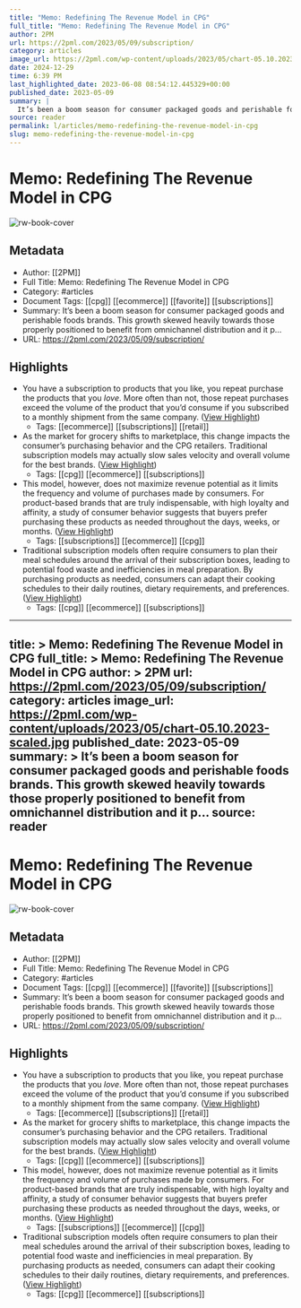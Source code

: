 ```yaml
---
title: "Memo: Redefining The Revenue Model in CPG"
full_title: "Memo: Redefining The Revenue Model in CPG"
author: 2PM
url: https://2pml.com/2023/05/09/subscription/
category: articles
image_url: https://2pml.com/wp-content/uploads/2023/05/chart-05.10.2023-scaled.jpg
date: 2024-12-29
time: 6:39 PM
last_highlighted_date: 2023-06-08 08:54:12.445329+00:00
published_date: 2023-05-09
summary: |
  It’s been a boom season for consumer packaged goods and perishable foods brands. This growth skewed heavily towards those properly positioned to benefit from omnichannel distribution and it p…
source: reader
permalink: l/articles/memo-redefining-the-revenue-model-in-cpg
slug: memo-redefining-the-revenue-model-in-cpg
---
```

# Memo: Redefining The Revenue Model in CPG

![rw-book-cover](https://2pml.com/wp-content/uploads/2023/05/chart-05.10.2023-scaled.jpg)

## Metadata
- Author: [[2PM]]
- Full Title: Memo: Redefining The Revenue Model in CPG
- Category: #articles
- Document Tags: [[cpg]] [[ecommerce]] [[favorite]] [[subscriptions]] 
- Summary: It’s been a boom season for consumer packaged goods and perishable foods brands. This growth skewed heavily towards those properly positioned to benefit from omnichannel distribution and it p…
- URL: https://2pml.com/2023/05/09/subscription/

## Highlights
- You have a subscription to products that you like, you repeat purchase the products that you *love*. More often than not, those repeat purchases exceed the volume of the product that you’d consume if you subscribed to a monthly shipment from the same company. ([View Highlight](https://read.readwise.io/read/01h2d378h051sbg0358she0ts1))
    - Tags: [[ecommerce]] [[subscriptions]] [[retail]] 
- As the market for grocery shifts to marketplace, this change impacts the consumer’s purchasing behavior and the CPG retailers. Traditional subscription models may actually slow sales velocity and overall volume for the best brands. ([View Highlight](https://read.readwise.io/read/01h2d3afxwd1y5rcc1ncybbm1p))
    - Tags: [[cpg]] [[ecommerce]] [[subscriptions]] 
- This model, however, does not maximize revenue potential as it limits the frequency and volume of purchases made by consumers. For product-based brands that are truly indispensable, with high loyalty and affinity, a study of consumer behavior suggests that buyers prefer purchasing these products as needed throughout the days, weeks, or months. ([View Highlight](https://read.readwise.io/read/01h2d3bfvs26gtr0kqm1m7q99k))
    - Tags: [[subscriptions]] [[ecommerce]] [[cpg]] 
- Traditional subscription models often require consumers to plan their meal schedules around the arrival of their subscription boxes, leading to potential food waste and inefficiencies in meal preparation. By purchasing products as needed, consumers can adapt their cooking schedules to their daily routines, dietary requirements, and preferences. ([View Highlight](https://read.readwise.io/read/01h2d3d8r2ennje55vb0rn0skf))
    - Tags: [[cpg]] [[ecommerce]] [[subscriptions]] 


---
title: >
  Memo: Redefining The Revenue Model in CPG
full_title: >
  Memo: Redefining The Revenue Model in CPG
author: >
  2PM
url: https://2pml.com/2023/05/09/subscription/
category: articles
image_url: https://2pml.com/wp-content/uploads/2023/05/chart-05.10.2023-scaled.jpg
published_date: 2023-05-09
summary: >
  It’s been a boom season for consumer packaged goods and perishable foods brands. This growth skewed heavily towards those properly positioned to benefit from omnichannel distribution and it p…
source: reader
---
# Memo: Redefining The Revenue Model in CPG

![rw-book-cover](https://2pml.com/wp-content/uploads/2023/05/chart-05.10.2023-scaled.jpg)

## Metadata
- Author: [[2PM]]
- Full Title: Memo: Redefining The Revenue Model in CPG
- Category: #articles
- Document Tags: [[cpg]] [[ecommerce]] [[favorite]] [[subscriptions]] 
- Summary: It’s been a boom season for consumer packaged goods and perishable foods brands. This growth skewed heavily towards those properly positioned to benefit from omnichannel distribution and it p…
- URL: https://2pml.com/2023/05/09/subscription/

## Highlights
- You have a subscription to products that you like, you repeat purchase the products that you *love*. More often than not, those repeat purchases exceed the volume of the product that you’d consume if you subscribed to a monthly shipment from the same company. ([View Highlight](https://read.readwise.io/read/01h2d378h051sbg0358she0ts1))
    - Tags: [[ecommerce]] [[subscriptions]] [[retail]] 
- As the market for grocery shifts to marketplace, this change impacts the consumer’s purchasing behavior and the CPG retailers. Traditional subscription models may actually slow sales velocity and overall volume for the best brands. ([View Highlight](https://read.readwise.io/read/01h2d3afxwd1y5rcc1ncybbm1p))
    - Tags: [[cpg]] [[ecommerce]] [[subscriptions]] 
- This model, however, does not maximize revenue potential as it limits the frequency and volume of purchases made by consumers. For product-based brands that are truly indispensable, with high loyalty and affinity, a study of consumer behavior suggests that buyers prefer purchasing these products as needed throughout the days, weeks, or months. ([View Highlight](https://read.readwise.io/read/01h2d3bfvs26gtr0kqm1m7q99k))
    - Tags: [[subscriptions]] [[ecommerce]] [[cpg]] 
- Traditional subscription models often require consumers to plan their meal schedules around the arrival of their subscription boxes, leading to potential food waste and inefficiencies in meal preparation. By purchasing products as needed, consumers can adapt their cooking schedules to their daily routines, dietary requirements, and preferences. ([View Highlight](https://read.readwise.io/read/01h2d3d8r2ennje55vb0rn0skf))
    - Tags: [[cpg]] [[ecommerce]] [[subscriptions]] 


